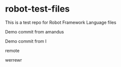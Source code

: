 # robot-test-files

This is a test repo for Robot Framework Language files

Demo commit from amandus


Demo commit from l

remote

werrewr
